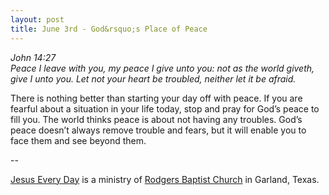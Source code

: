 ```yaml
---
layout: post
title: June 3rd - God&rsquo;s Place of Peace
---
```


_John 14:27  
Peace I leave with you, my peace I give unto you: not as the world
giveth, give I unto you. Let not your heart be troubled, neither let
it be afraid._

There is nothing better than starting your day off with peace. If
you are fearful about a situation in your life today, stop and pray
for God&rsquo;s peace to fill you. The world thinks peace is about
not having any troubles. God&rsquo;s peace doesn&rsquo;t always
remove trouble and fears, but it will enable you to face them and see
beyond them.

 --

<a href=http://jesuseveryday.net>Jesus Every Day</a> is a ministry of <a href=http://rodgersbaptist.net>Rodgers Baptist Church</a> in Garland, Texas.
